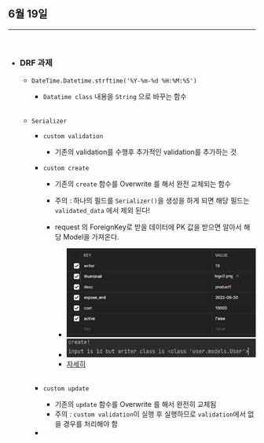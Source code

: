 ## 6월 19일


***

<br>

* ### DRF 과제 
  * `DateTime.Datetime.strftime('%Y-%m-%d %H:%M:%S')`
    * `Datatime class` 내용을 `String` 으로 바꾸는 함수 
    
    <br>    

  * `Serializer`
    * `custom validation` 
      * 기존의 validation를 수행후 추가적인 validation를 추가하는 것
    * `custom create`
      * 기존의 `create` 함수를 Overwrite 를 해서 완전 교체되는 함수 
      * 주의 : 하나의 필드를 `Serializer()`을 생성을 하게 되면 해당 필드는 `validated_data` 에서 제외 된다!
      * request 의 ForeignKey로 받을 데이터에 PK 값을 받으면 알아서 해당 Model을 가져온다. 
        * ![](./postman_input.png)
        * ![](./result_user.png)
        * [자세히](https://jscript.tistory.com/38) 
        
        <br>
        
    * `custom update`
      * 기존의 `update` 함수를 Overwrite 를 해서 완전히 교체됨
      * 주의 : `custom validation`이 실행 후 실행하므로 `validation`에서 없을 경우를 처리해야 함 
    * 